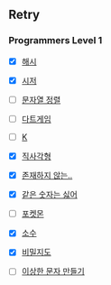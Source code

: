## Retry

### Programmers Level 1

- [x] [해시](https://programmers.co.kr/learn/courses/30/lessons/42576)

- [x] [시저](https://programmers.co.kr/learn/courses/30/lessons/12926)

- [ ] [문자열 정렬](https://programmers.co.kr/learn/courses/30/lessons/12915)

- [ ] [다트게임](https://programmers.co.kr/learn/courses/30/lessons/17682
  )

- [ ] [K](https://programmers.co.kr/learn/courses/30/lessons/42748)

- [x] [직사각형](https://programmers.co.kr/learn/courses/30/lessons/86491)

- [x] [존재하지 않는..](https://programmers.co.kr/learn/courses/30/lessons/86051
  )

- [x] [같은 숫자는 싫어](https://programmers.co.kr/learn/courses/30/lessons/12906)

- [ ] [포켓몬](https://programmers.co.kr/learn/courses/30/lessons/1845)

- [x] [소수](https://programmers.co.kr/learn/courses/30/lessons/12921)

- [x] [비밀지도](https://programmers.co.kr/learn/courses/30/lessons/17681)

- [ ] [이상한 문자 만들기](https://programmers.co.kr/learn/courses/30/lessons/12930
  )

